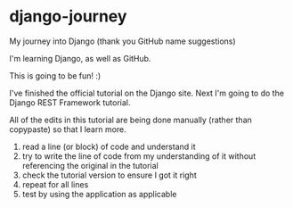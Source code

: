 # django-journey
My journey into Django (thank you GitHub name suggestions)

I'm learning Django, as well as GitHub.

This is going to be fun! :)

I've finished the official tutorial on the Django site.
Next I'm going to do the Django REST Framework tutorial.


All of the edits in this tutorial are being done manually (rather than copypaste) so that I learn more.

1) read a line (or block) of code and understand it
2) try to write the line of code from my understanding of it without referencing the original in the tutorial
3) check the tutorial version to ensure I got it right
4) repeat for all lines
5) test by using the application as applicable

